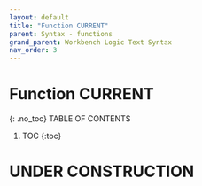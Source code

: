 ```yaml
---
layout: default
title: "Function CURRENT"
parent: Syntax - functions
grand_parent: Workbench Logic Text Syntax
nav_order: 3
---
```

# Function CURRENT
{: .no_toc}
TABLE OF CONTENTS 
1. TOC
{:toc}  
 
# UNDER CONSTRUCTION


